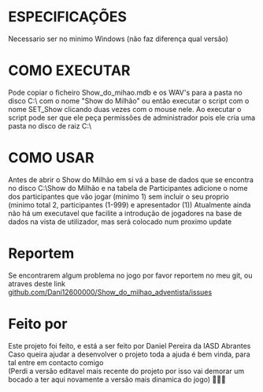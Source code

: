 # ESPECIFICAÇÕES
Necessario ser no minimo Windows (não faz diferença qual versão)

# COMO EXECUTAR
Pode copiar o ficheiro Show_do_mihao.mdb e os WAV's para a pasta no disco C:\ com o nome "Show do Milhão" ou então executar o script com o nome SET_Show clicando duas vezes com o mouse nele. Ao executar o script pode ser que ele peça permissões de administrador pois ele cria uma pasta no disco de raiz C:\

# COMO USAR
Antes de abrir o Show do Milhão em si vá a base de dados que se encontra no disco C:\Show do Milhão e na tabela de Participantes adicione o nome dos participantes que vão jogar (minimo 1) sem incluir o seu proprio (minimo total 2, participantes (1-999) e apresentador (1))
Atualmente ainda não há um executavel que facilite a introdução de jogadores na base de dados na vista de utilizador, mas será colocado num proximo update

# Reportem
Se encontrarem algum problema no jogo por favor reportem no meu git, ou atraves deste link [github.com/Dani12600000/Show_do_milhao_adventista/issues](github.com/Dani12600000/Show_do_milhao_adventista/issues)

# Feito por
Este projeto foi feito, e está a ser feito por Daniel Pereira da IASD Abrantes <br>
Caso queira ajudar a desenvolver o projeto toda a ajuda é bem vinda, para tal entre em contacto comigo <br>
(Perdi a versão editavel mais recente do projeto por isso vai demorar um bocado a ter aqui novamente a versão mais dinamica do jogo) 🤡🥹🤦

